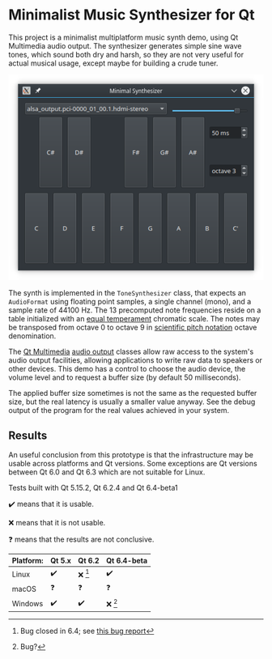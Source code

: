 # Minimalist Music Synthesizer for Qt

This project is a minimalist multiplatform music synth demo, using Qt Multimedia audio output. The synthesizer generates simple sine wave tones, which sound both dry and harsh, so they are not very useful for actual musical usage, except maybe for building a crude tuner.

![Screenshot](screenshot.png)

The synth is implemented in the `ToneSynthesizer` class, that expects an `AudioFormat` using floating point samples, a single channel (mono), and a sample rate of 44100 Hz. The 13 precomputed note frequencies reside on a table initialized with an [equal temperament](https://en.wikipedia.org/wiki/Equal_temperament#Twelve-tone_equal_temperament)
chromatic scale. The notes may be transposed from octave 0 to octave 9 in [scientific pitch notation](https://en.wikipedia.org/wiki/Scientific_pitch_notation) octave denomination.

The [Qt Multimedia](https://doc.qt.io/qt-6.2/multimediaoverview.html) [audio output](https://doc.qt.io/qt-6.2/audiooverview.html#low-level-audio-playback-and-recording) classes allow raw access to the system's audio output facilities, allowing applications to write raw data to speakers or other devices. This demo has a control to choose the audio device, the volume level and to request a buffer size (by default 50 milliseconds).

The applied buffer size sometimes is not the same as the requested buffer size, but the real latency is usually a smaller value anyway. See the debug output of the program for the real values achieved in your system.

## Results

An useful conclusion from this prototype is that the infrastructure may be usable across platforms and Qt versions. Some exceptions are Qt versions between Qt 6.0 and Qt 6.3 which are not suitable for Linux.

Tests built with Qt 5.15.2, Qt 6.2.4 and Qt 6.4-beta1

:heavy_check_mark: means that it is usable.

:x: means that it is not usable.

:question: means that the results are not conclusive.

| Platform:      | Qt 5.x             | Qt 6.2             | Qt 6.4-beta        |
| -------------- | ------------------ | ------------------ | ------------------ |
| Linux          | :heavy_check_mark: | :x: [^1]           | :heavy_check_mark: |
| macOS          | :question:         | :question:         | :question:         |
| Windows        | :heavy_check_mark: | :heavy_check_mark: | :x: [^2]           |

[^1]: Bug closed in 6.4; see [this bug report](https://bugreports.qt.io/browse/QTBUG-101169)
[^2]: Bug?

